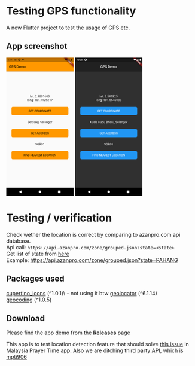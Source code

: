 # Testing GPS functionality

A new Flutter project to test the usage of GPS etc.

## App screenshot

<img src = "screenshots/Screenshot_1611965652.png" width=180>
<img src = "screenshots/Screenshot_1612088926.png" width=180>

# Testing / verification

Check wether the location is correct by comparing to azanpro.com api database.\
Api call: `https://api.azanpro.com/zone/grouped.json?state=<state>`\
Get list of state from [here](http://api.azanpro.com/zone/states.json)\
Example: https://api.azanpro.com/zone/grouped.json?state=PAHANG

## Packages used

[cupertino_icons](https://pub.dev/packages/cupertino_icons) (^1.0.1)\ - not using it btw
[geolocator](https://pub.dev/packages/geolocator) (^6.1.14)\
[geocoding](https://pub.dev/packages/geocoding) (^1.0.5)

## Download

Please find the app demo from the [**Releases**](https://github.com/iqfareez/test_gps_geocoding_geolocation/releases) page

This app is to test location detection feature that should solve [this issue](https://github.com/iqfareez/App-Waktu-Solat-Malaysia/issues/28) in Malaysia Prayer Time app. Also we are ditching third party API, which is [mpti906](https://mpt.i906.my/api.html)
